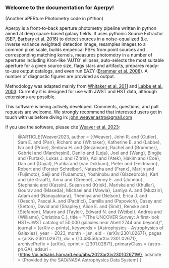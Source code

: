 ### Welcome to the documentation for Aperpy!
(Another aPERture Photometry code in pYthon)

Aperpy is a front-to-back aperture photometry pipeline written in python aimed at deep space-based galaxy fields. It uses pythonic Source Extractor (SEP, [Barbary et al. 2016](https://ui.adsabs.harvard.edu/abs/2016JOSS....1...58B/abstract)) to detect sources in a noise-equalized (i.e. inverse variance weighted) detection image, resamples images to a common pixel scale, builds emperical PSFs from point sources and corresponding matching kernels, measures photometry in a number of apertures including Kron-like 'AUTO' ellipses, auto-selects the most suitable aperture for a given source size, flags stars and artifacts, prepares ready-to-use output catalogs, and even run EAZY ([Brammer et al. 2008](https://ui.adsabs.harvard.edu/abs/2008ApJ...686.1503B/abstract)). A number of diagnostic figures are provided as output. 

Methodology was adapted mainly from [Whitaker et al. 2011](https://ui.adsabs.harvard.edu/abs/2011ApJ...735...86W/abstract) and [Labbe et al. 2003](https://ui.adsabs.harvard.edu/abs/2003AJ....125.1107L/abstract). Currently it is designed for use with JWST and HST data, although extensions are possible. 

This software is being actively developed. Comments, questions, and pull requests are welcome. We strongly recommend that interested users get in touch with us before diving in: [john.weaver.astro@gmail.com](mailto:john.weaver.astro@gmail.com)

If you use the software, please cite [Weaver et al. 2023](https://ui.adsabs.harvard.edu/abs/2023arXiv230102671W/abstract):

> @ARTICLE{Weaver2023,
       author = {{Weaver}, John R. and {Cutler}, Sam E. and {Pan}, Richard and {Whitaker}, Katherine E. and {Labbe}, Ivo and {Price}, Sedona H. and {Bezanson}, Rachel and {Brammer}, Gabriel and {Marchesini}, Danilo and {Leja}, Joel and {Wang}, Bingjie and {Furtak}, Lukas J. and {Zitrin}, Adi and {Atek}, Hakim and {Coe}, Dan and {Dayal}, Pratika and {van Dokkum}, Pieter and {Feldmann}, Robert and {Forster Schreiber}, Natascha and {Franx}, Marijn and {Fujimoto}, Seiji and {Fudamoto}, Yoshinobu and {Glazebrook}, Karl and {de Graaff}, Anna and {Greene}, Jenny E. and {Juneau}, Stephanie and {Kassin}, Susan and {Kriek}, Mariska and {Khullar}, Gourav and {Maseda}, Michael and {Mowla}, Lamiya A. and {Muzzin}, Adam and {Nanayakkara}, Themiya and {Nelson}, Erica J. and {Oesch}, Pascal A. and {Pacifici}, Camilla and {Papovich}, Casey and {Setton}, David and {Shapley}, Alice E. and {Smit}, Renske and {Stefanon}, Mauro and {Taylor}, Edward N. and {Weibel}, Andrea and {Williams}, Christina C.},
>        title = "{The UNCOVER Survey: A first-look HST+JWST catalog of 50,000 galaxies near Abell 2744 and beyond}",
>      journal = {arXiv e-prints},
>     keywords = {Astrophysics - Astrophysics of Galaxies},
>         year = 2023,
>        month = jan,
>          eid = {arXiv:2301.02671},
>        pages = {arXiv:2301.02671},
>          doi = {10.48550/arXiv.2301.02671},
>archivePrefix = {arXiv},
>       eprint = {2301.02671},
> primaryClass = {astro-ph.GA},
>       adsurl = {https://ui.adsabs.harvard.edu/abs/2023arXiv230102671W},
>      adsnote = {Provided by the SAO/NASA Astrophysics Data System}
>}
